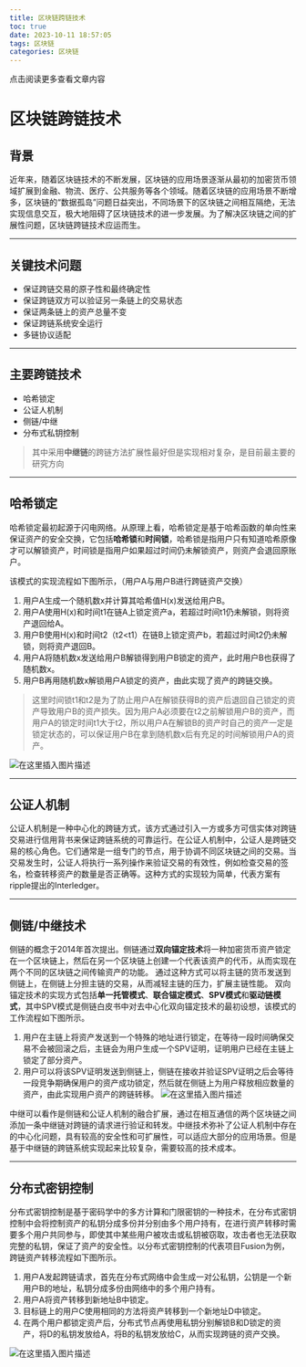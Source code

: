 ```yaml
---
title: 区块链跨链技术
toc: true
date: 2023-10-11 18:57:05
tags: 区块链
categories: 区块链
---
```


​​点击阅读更多查看文章内容<!--more-->

# 区块链跨链技术
## 背景
近年来，随着区块链技术的不断发展，区块链的应用场景逐渐从最初的加密货币领域扩展到金融、物流、医疗、公共服务等各个领域。随着区块链的应用场景不断增多，区块链的“数据孤岛”问题日益突出，不同场景下的区块链之间相互隔绝，无法实现信息交互，极大地阻碍了区块链技术的进一步发展。为了解决区块链之间的扩展性问题，区块链跨链技术应运而生。

---
## 关键技术问题
- 保证跨链交易的原子性和最终确定性
- 保证跨链双方可以验证另一条链上的交易状态
- 保证两条链上的资产总量不变
- 保证跨链系统安全运行
- 多链协议适配

---
## 主要跨链技术
- 哈希锁定
- 公证人机制
- 侧链/中继
- 分布式私钥控制

> 其中采用**中继链**的跨链方法扩展性最好但是实现相对复杂，是目前最主要的研究方向

---
## 哈希锁定
哈希锁定最初起源于闪电网络。从原理上看，哈希锁定是基于哈希函数的单向性来保证资产的安全交换，它包括**哈希锁**和**时间锁**，哈希锁是指用户只有知道哈希原像才可以解锁资产，时间锁是指用户如果超过时间仍未解锁资产，则资产会退回原账户。

该模式的实现流程如下图所示，（用户A与用户B进行跨链资产交换）
1. 用户A生成一个随机数x并计算其哈希值H(x)发送给用户B。
2. 用户A使用H(x)和时间t1在链A上锁定资产a，若超过时间t1仍未解锁，则将资产退回给A。
3. 用户B使用H(x)和时间t2（t2<t1）在链B上锁定资产b，若超过时间t2仍未解锁，则将资产退回B。
4. 用户A将随机数x发送给用户B解锁得到用户B锁定的资产，此时用户B也获得了随机数x。
5. 用户B再用随机数x解锁用户A锁定的资产，由此实现了资产的跨链交换。

>这里时间锁t1和t2是为了防止用户A在解锁获得B的资产后退回自己锁定的资产导致用户B的资产损失。因为用户A必须要在t2之前解锁用户B的资产，而用户A的锁定时间t1大于t2，所以用户A在解锁B的资产时自己的资产一定是锁定状态的，可以保证用户B在拿到随机数x后有充足的时间解锁用户A的资产。

![在这里插入图片描述](https://cdn.jsdelivr.net/gh/shnpd/blog-pic@main/csdn/e4fb37f7124cdbaa6c7aacd490eb6dbf_1740930230463.png%20=600x)

---
## 公证人机制
公证人机制是一种中心化的跨链方式，该方式通过引入一方或多方可信实体对跨链交易进行信用背书来保证跨链系统的可靠运行。在公证人机制中，公证人是跨链交易的核心角色。它们通常是一组专门的节点，用于协调不同区块链之间的交易。当交易发生时，公证人将执行一系列操作来验证交易的有效性，例如检查交易的签名，检查转移资产的数量是否正确等。这种方式的实现较为简单，代表方案有ripple提出的Interledger。

---
## 侧链/中继技术
侧链的概念于2014年首次提出。侧链通过**双向锚定技术**将一种加密货币资产锁定在一个区块链上，然后在另一个区块链上创建一个代表该资产的代币，从而实现在两个不同的区块链之间传输资产的功能。
通过这种方式可以将主链的货币发送到侧链上，在侧链上分担主链的交易，从而减轻主链的压力，扩展主链性能。
双向锚定技术的实现方式包括**单一托管模式**、**联合锚定模式**、**SPV模式**和**驱动链模式**，其中SPV模式是侧链白皮书中对去中心化双向锚定技术的最初设想，该模式的工作流程如下图所示。
1. 用户在主链上将资产发送到一个特殊的地址进行锁定，在等待一段时间确保交易不会被回滚之后，主链会为用户生成一个SPV证明，证明用户已经在主链上锁定了部分资产。
2. 用户可以将该SPV证明发送到侧链上，侧链在接收并验证SPV证明之后会等待一段竞争期确保用户的资产成功锁定，然后就在侧链上为用户释放相应数量的资产，由此实现用户资产的跨链转移。
![在这里插入图片描述](https://cdn.jsdelivr.net/gh/shnpd/blog-pic@main/csdn/54a0e052c345a616f07ed6fd57dba9a1_1740930230463.png%20=400x)

中继可以看作是侧链和公证人机制的融合扩展，通过在相互通信的两个区块链之间添加一条中继链对跨链的请求进行验证和转发。中继技术弥补了公证人机制中存在的中心化问题，具有较高的安全性和可扩展性，可以适应大部分的应用场景。但是基于中继链的跨链系统实现起来比较复杂，需要较高的技术成本。

---
## 分布式密钥控制
分布式密钥控制是基于密码学中的多方计算和门限密钥的一种技术，在分布式密钥控制中会将控制资产的私钥分成多份并分别由多个用户持有，在进行资产转移时需要多个用户共同参与，即使其中某些用户被攻击或私钥被窃取，攻击者也无法获取完整的私钥，保证了资产的安全性。以分布式密钥控制的代表项目Fusion为例，跨链资产转移流程如下图所示。
1. 用户A发起跨链请求，首先在分布式网络中会生成一对公私钥，公钥是一个新用户B的地址，私钥分成多份由网络中的多个用户持有。
2. 用户A将资产转移到新地址B中锁定。
3. 目标链上的用户C使用相同的方法将资产转移到一个新地址D中锁定。
4. 在两个用户都锁定资产后，分布式节点再使用私钥分别解锁B和D锁定的资产，将D的私钥发放给A，将B的私钥发放给C，从而实现跨链的资产交换。

![在这里插入图片描述](https://cdn.jsdelivr.net/gh/shnpd/blog-pic@main/csdn/139edfbfe4da7955a6489ef6404cb04b_1740930230463.png)
